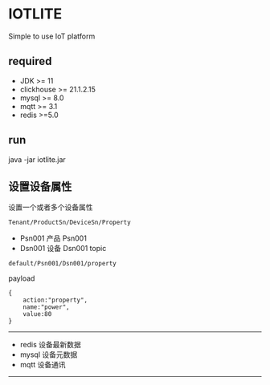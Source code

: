 # IOTLITE
Simple to use IoT platform

## required
- JDK >=  11 
- clickhouse >= 21.1.2.15
- mysql >= 8.0
- mqtt >= 3.1
- redis >=5.0

## run
java -jar iotlite.jar

## 设置设备属性

设置一个或者多个设备属性
```
Tenant/ProductSn/DeviceSn/Property
```
- Psn001 产品 Psn001
- Dsn001 设备 Dsn001
topic
```
default/Psn001/Dsn001/property
```
payload
```
{
    action:"property",
    name:"power",
    value:80
}
```

---
- redis 设备最新数据
- mysql 设备元数据
- mqtt 设备通讯
---